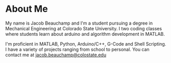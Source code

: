 # About Me
My name is Jacob Beauchamp and I'm a student pursuing a degree in Mechanical Engineering at Colorado State University. I two coding classes where students learn about arduino and algorithm development in MATLAB.

I'm proficient in MATLAB, Python, Arduino/C++, G-Code and Shell Scripting. I have a variety of projects ranging from school to personal. 
You can contact me at jacob.beauchamp@colostate.edu

